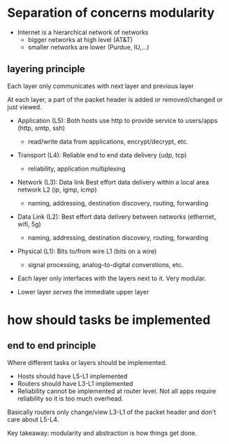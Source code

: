 # Separation of concerns modularity

- Internet is a hierarchical network of networks
    - bigger networks at high level (AT&T)
    - smaller networks are lower (Purdue, IU,…)

## layering principle

Each layer only communicates with next layer and previous layer

At each layer, a part of the packet header is added or removed/changed or just viewed. 


- Application (L5):      Both hosts use http to provide service to users/apps (http, smtp, ssh)
    - read/write data from applications, encrypt/decrypt, etc.
- Transport   (L4):      Reliable end to end data delivery (udp, tcp)
    - reliability, application multiplexing
- Network     (L3):      Data link Best effort data delivery within a local area network L2 (ip, igmp, icmp)
    - naming, addressing, destination discovery, routing, forwarding
- Data Link   (L2):      Best effort data delivery between networks (ethernet, wifi, 5g)
    - naming, addressing, destination discovery, routing, forwarding
- Physical    (L1):      Bits to/from wire L1 (bits on a wire)
    - signal processing, analog-to-digital converstions, etc.

- Each layer only interfaces with the layers next to it. Very modular.
- Lower layer *serves* the immediate upper layer

# how should tasks be implemented

## end to end principle
Where different tasks or layers should be implemented.

- Hosts should have L5-L1 implemented
- Routers should have L3-L1 implemented
- Reliability cannot be implemented at router level. Not all apps require reliability so it is too much overhead. 

Basically routers only change/view L3-L1 of the packet header and don't care about L5-L4.

Key takeaway: modularity and abstraction is how things get done. 

